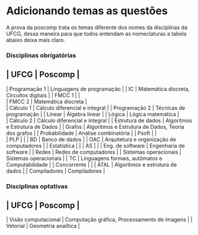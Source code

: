 # Adicionando temas as questões

A prova da poscomp trata os temas diferente dos nomes da disciplinas da UFCG, dessa maneira para que todos entendam as nomeclaturas a tabela abaixo deixa mais claro.

### Disciplinas obrigatórias

| UFCG                  | Poscomp                                            |
------------------------------------------------------------------------------
| Programação 1         | Linguagens de programação                          |
| IC                    | Matemática discreta, Circuitos digitais            |
| FMCC 1                |                                                    |   
| FMCC 2                | Matemática discreta                                |   
| Cálculo 1             | Cálculo diferencial e integral                     |
| Programação 2         | Técnicas de programação                            |
| Linear                | Álgebra linear                                     |
| Lógica                | Lógica matemática                                  |   
| Cálculo 2             | Cálculo diferencial e integral                     |
| Estrutura de dados    | Algoritmos e Estrutura de Dados                    |
| Grafos                | Algoritmos e Estrutura de Dados, Teoria dos grafos |
| Probabilidade         | Análise combinatória                               |
| Psoft                 |                                                    |   
| PLP                   |                                                    |
| BD                    | Banco de dados                                     |
| OAC                   | Arquitetura e organização de computadores          |
| Estatística           |                                                    |
| AS                    |                                                    |
| Eng. de software      | Engenharia de software                             |
| Redes                 | Redes de computadores                              |
| Sistemas operacionais | Sistemas operacionais                              |
| TC                    | Linguagens formais, autômatos e Computabilidade    |
| Concorrente           |                                                    |
| ATAL                  | Algoritmos e estrutura de dados                    |
| Compiladores          | Compiladores                                       |

### Disciplinas optativas

| UFCG                    | Poscomp                                      |
--------------------------------------------------------------------------
| Visão computacional     | Computação gráfica, Processamento de imagens |
| Vetorial                | Geometria analítica                          |